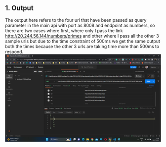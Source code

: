 ## 1. Output
The output here refers to the four url that have been passed as query parameter in the main api with port as 8008 and endpoint as numbers, so there are two cases where first, where only I pass the link http://20.244.56.144/numbers/primes and other where I pass all the other 3 sample urls but due to the time constraint of 500ms we get the same output both the times because the other 3 urls are taking time more than 500ms to respond.
![Output](/Docs/Postmanss.png) 